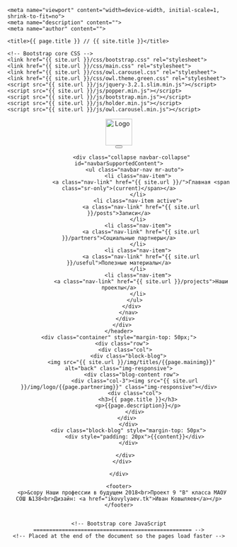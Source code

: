 <!DOCTYPE html>
<html lang="en"><head><meta http-equiv="Content-Type" content="text/html; charset=UTF-8">
    
    <meta name="viewport" content="width=device-width, initial-scale=1, shrink-to-fit=no">
    <meta name="description" content="">
    <meta name="author" content="">

    <title>{{ page.title }} // {{ site.title }}</title>

    <!-- Bootstrap core CSS -->
    <link href="{{ site.url }}/css/bootstrap.css" rel="stylesheet">
    <link href="{{ site.url }}/css/main.css" rel="stylesheet">
    <link href="{{ site.url }}/css/owl.carousel.css" rel="stylesheet">
    <link href="{{ site.url }}/css/owl.theme.green.css" rel="stylesheet">
    <script src="{{ site.url }}/js/jquery-3.2.1.slim.min.js"></script>
    <script src="{{ site.url }}/js/popper.min.js"></script>
    <script src="{{ site.url }}/js/bootstrap.min.js"></script>
    <script src="{{ site.url }}/js/holder.min.js"></script>
    <script src="{{ site.url }}/js/owl.carousel.min.js"></script>

</head>
  <body >
    <!--<nav class="navbar navbar-small navbar-expand-lg navbar-light bg-light" style="width: 100vw;">
      <ul class="navbar-nav" style="float: left">
        <li class="nav-item">
          <a class="nav-link" href="#">Home</a>
        </li>
        <li class="nav-item">
          <a class="nav-link" href="#">Link</a>
        </li>
        <li class="nav-item">
          <a class="nav-link" href="#">Link</a>
        </li>
        <li class="nav-item">
          <a class="nav-link" href="#">Link</a>
        </li>
      </ul>
      <ul class="navbar-nav" style="position: absolute; right: 20px;">
        <li class="nav-item">
          <a class="nav-link" href="#">Home</a>
        </li>
        <li class="nav-item">
          <a class="nav-link" href="#">Link</a>
        </li>
        <li class="nav-item">
          <a class="nav-link" href="#">Link</a>
        </li>
        <li class="nav-item">
          <a class="nav-link" href="#">Link</a>
        </li>
      </ul>
    </nav>-->
    <header>
      <div class="row header-content">
        <div class="col-md-2 logo">
          <img src="{{ site.url }}/img/logo.png" alt="Logo" style="height: 60px;">
        </div>
        <div class="col-md">
          <nav class="navbar navbar-expand-lg navbar-light">
            <button class="navbar-toggler" type="button" data-toggle="collapse" data-target="#navbarSupportedContent" aria-controls="navbarSupportedContent" aria-expanded="false" aria-label="Toggle navigation">
              <span class="navbar-toggler-icon"></span>
            </button>

            <div class="collapse navbar-collapse" id="navbarSupportedContent">
              <ul class="navbar-nav mr-auto">
                <li class="nav-item">
                  <a class="nav-link" href="{{ site.url }}/">Главная <span class="sr-only">(current)</span></a>
                </li>
                <li class="nav-item active">
                  <a class="nav-link" href="{{ site.url }}/posts">Записи</a>
                </li>
                <li class="nav-item">
                  <a class="nav-link" href="{{ site.url }}/partners">Социальные партнеры</a>
                </li>
                <li class="nav-item">
                  <a class="nav-link" href="{{ site.url }}/useful">Полезные материалы</a>
                </li>
                <li class="nav-item">
                  <a class="nav-link" href="{{ site.url }}/projects">Наши проекты</a>
                </li>
              </ul>
            </div>
          </nav>
        </div>
      </div>
    </header>
    <div class="container" style="margin-top: 50px;">
      <div class="row">
        <div class="col">
          <div class="block-blog">
            <img src="{{ site.url }}/img/titles/{{page.mainimg}}" alt="back" class="img-responsive">
            <div class="blog-content row">
              <div class="col-3"><img src="{{ site.url }}/img/logo/{{page.partnerimg}}" class="img-responsive"></div>
              <div class="col">
                <h3>{{ page.title }}</h3>
                <p>{{page.description}}</p>
              </div>
            </div>   
          </div>
          <div class="block-blog" style="margin-top: 50px">
              <div style="padding: 20px">{{content}}</div>
          </div>
          
        </div>
      </div>
      
    </div>

    <footer>
      <p>&copy Наши профессии в будущем 2018<br>Проект 9 "В" класса МАОУ СОШ №138<br>Дизайн: <a href="ikovylyaev.tk">Иван Ковыляев</a></p>
    </footer>


    <!-- Bootstrap core JavaScript
    ================================================== -->
    <!-- Placed at the end of the document so the pages load faster -->
    
  </body>
</html>
